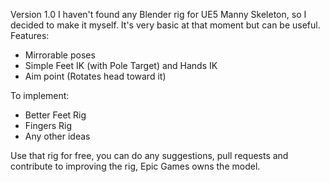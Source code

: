 Version 1.0
I haven't found any Blender rig for UE5 Manny Skeleton, so I decided to make it myself. It's very basic at that moment but can be useful.
Features:
- Mirrorable poses
- Simple Feet IK (with Pole Target) and Hands IK
- Aim point (Rotates head toward it)

To implement:
- Better Feet Rig
- Fingers Rig
- Any other ideas

Use that rig for free, you can do any suggestions, pull requests and contribute to improving the rig, Epic Games owns the model.
